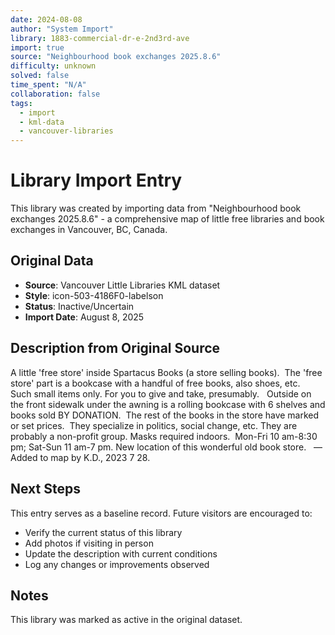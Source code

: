 ```yaml
---
date: 2024-08-08
author: "System Import"
library: 1883-commercial-dr-e-2nd3rd-ave
import: true
source: "Neighbourhood book exchanges 2025.8.6"
difficulty: unknown
solved: false
time_spent: "N/A"
collaboration: false
tags:
  - import
  - kml-data
  - vancouver-libraries
---
```


# Library Import Entry

This library was created by importing data from "Neighbourhood book exchanges 2025.8.6" - a comprehensive map of little free libraries and book exchanges in Vancouver, BC, Canada.

## Original Data

- **Source**: Vancouver Little Libraries KML dataset
- **Style**: icon-503-4186F0-labelson
- **Status**: Inactive/Uncertain
- **Import Date**: August 8, 2025

## Description from Original Source

A little 'free store' inside Spartacus Books (a store selling books).  The 'free store' part is a bookcase with a handful of free books, also shoes, etc.  Such small items only.
For you to give and take, presumably.  
Outside on the front sidewalk under the awning is a rolling bookcase with 6 shelves and books sold BY DONATION.  The rest of the books in the store have marked or set prices.  
They specialize in politics, social change, etc.
They are probably a non-profit group.
Masks required indoors.  
Mon-Fri 10 am-8:30 pm; Sat-Sun 11 am-7 pm.
New location of this wonderful old book store.  
—Added to map by K.D., 2023 7 28.



## Next Steps

This entry serves as a baseline record. Future visitors are encouraged to:
- Verify the current status of this library
- Add photos if visiting in person
- Update the description with current conditions
- Log any changes or improvements observed

## Notes

This library was marked as active in the original dataset.
